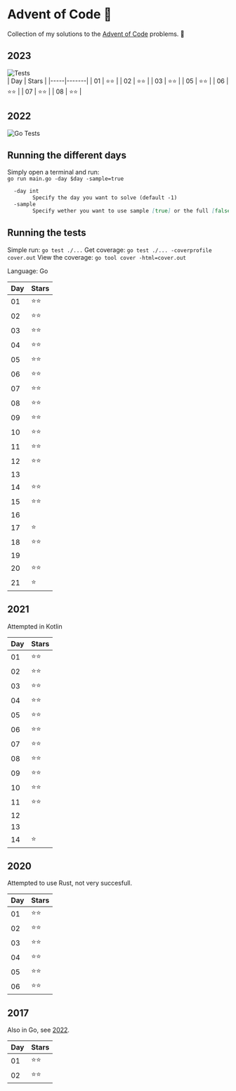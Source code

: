 # Advent of Code 🎅  

Collection of my solutions to the [Advent of Code](https://adventofcode.com/) problems. 🎄

## 2023

![Tests](https://github.com/TimHi/AdventOfCode/actions/workflows/2023.yml/badge.svg)  
| Day | Stars |
|-----|-------|
| 01 | ⭐⭐ |
| 02 | ⭐⭐ |
| 03 | ⭐⭐ |
| 05 | ⭐⭐ |
| 06 | ⭐⭐ |
| 07 | ⭐⭐ |
| 08 | ⭐⭐ |

## 2022

![Go Tests](https://github.com/TimHi/AdventOfCode/actions/workflows/go_tests.yml/badge.svg)  

## Running the different days

Simply open a terminal and run:  
`go run main.go -day $day -sample=true`

```md
  -day int
        Specify the day you want to solve (default -1)
  -sample
        Specify wether you want to use sample [true] or the full [false] input (default true)
```

## Running the tests

Simple run: `go test ./...`
Get coverage: `go test ./... -coverprofile cover.out`
View the coverage: `go tool cover -html=cover.out`

Language: Go

| Day | Stars |
|-----|-------|
| 01 | ⭐⭐ |
| 02 | ⭐⭐ |
| 03 | ⭐⭐ |
| 04 | ⭐⭐ |
| 05 | ⭐⭐ |
| 06 | ⭐⭐ |
| 07 | ⭐⭐ |
| 08 | ⭐⭐ |
| 09 | ⭐⭐ |
| 10 | ⭐⭐ |
| 11 | ⭐⭐ |
| 12 | ⭐⭐ |
| 13 |     |
| 14 | ⭐⭐ |
| 15 | ⭐⭐ |
| 16 |     |
| 17 | ⭐  |
| 18 | ⭐⭐ |
| 19 |      |
| 20 | ⭐⭐ |
| 21 | ⭐ |

## 2021

Attempted in Kotlin

| Day | Stars |
|-----|-------|
| 01 | ⭐⭐ |
| 02 | ⭐⭐ |
| 03 | ⭐⭐ |
| 04 | ⭐⭐ |
| 05 | ⭐⭐ |
| 06 | ⭐⭐ |
| 07 | ⭐⭐ |
| 08 | ⭐⭐ |
| 09 | ⭐⭐ |
| 10 | ⭐⭐ |
| 11 | ⭐⭐ |
| 12 |    |
| 13 |    |
| 14 | ⭐  |

## 2020

Attempted to use Rust, not very succesfull.

| Day | Stars |
|-----|-------|
| 01 | ⭐⭐ |
| 02 | ⭐⭐ |
| 03 | ⭐⭐ |
| 04 | ⭐⭐ |
| 05 | ⭐⭐ |
| 06 | ⭐⭐ |

## 2017

Also in Go, see [2022](#2022).

| Day | Stars |
|-----|-------|
| 01 | ⭐⭐ |
| 02 | ⭐⭐ |
